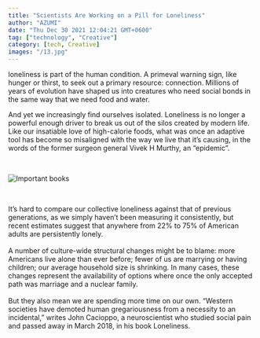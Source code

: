 ```yaml
---
title: "Scientists Are Working on a Pill for Loneliness"
author: "AZUMI"
date: "Thu Dec 30 2021 12:04:21 GMT+0600"
tag: ["technology", "Creative"]
category: [tech, Creative]
images: "/13.jpg"
---
```


loneliness is part of the human condition. A primeval warning sign, like hunger or thirst, to seek out a primary resource: connection. Millions of years of evolution have shaped us into creatures who need social bonds in the same way that we need food and water.

And yet we increasingly find ourselves isolated. Loneliness is no longer a powerful enough driver to break us out of the silos created by modern life. Like our insatiable love of high-calorie foods, what was once an adaptive tool has become so misaligned with the way we live that it’s causing, in the words of the former surgeon general Vivek H Murthy, an “epidemic”.

<br>

![Important books](/14.jpg)

<br>

It’s hard to compare our collective loneliness against that of previous generations, as we simply haven’t been measuring it consistently, but recent estimates suggest that anywhere from 22% to 75% of American adults are persistently lonely.
<br>
<br>
A number of culture-wide structural changes might be to blame: more Americans live alone than ever before; fewer of us are marrying or having children; our average household size is shrinking. In many cases, these changes represent the availability of options where once the only accepted path was marriage and a nuclear family.
<br>
<br>
But they also mean we are spending more time on our own. “Western societies have demoted human gregariousness from a necessity to an incidental,” writes John Cacioppo, a neuroscientist who studied social pain and passed away in March 2018, in his book Loneliness.
